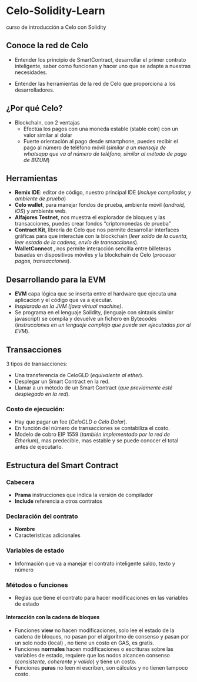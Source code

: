 # Celo-Solidity-Learn

curso de introducción a Celo con Solidity

## Conoce la red de Celo

- Entender los principio de SmartContract, desarrollar el primer contrato inteligente, saber como funcionan y hacer uno que se adapte a nuestras necesidades.

- Entender las herramientas de la red de Celo que proporciona a los desarrolladores.

## ¿Por qué Celo?

- Blockchain, con 2 ventajas
  - Efectúa los pagos con una moneda estable (stable coin) con un valor similar al dolar
  - Fuerte orientación al pago desde smartphone, puedes recibir el pago al número de teléfono móvil (_similar a un mensaje de whatsapp que va al número de teléfono, similar al método de pago de BIZUM_)

## Herramientas

- **Remix IDE**: editor de código, nuestro principal IDE (_incluye compilador, y ambiente de prueba_)
- **Celo wallet**, para manejar fondos de prueba, ambiente móvil (_android, iOS_) y ambiente web.
- **Alfajores Testnet**, nos muestra el explorador de bloques y las transacciones, puedes crear fondos “criptomonedas de prueba”
- **Contract Kit**, librería de Celo que nos permite desarrollar interfaces gráficas para que interactúe con la blockchain (_leer saldo de la cuenta, leer estado de la cadena, envío de transacciones_).
- **WalletConnect** , nos permite interacción sencilla entre billeteras basadas en dispositivos móviles y la blockchain de Celo (_procesar pagos, transacciones_).

## Desarrollando para la EVM

- **EVM** capa lógica que se inserta entre el hardware que ejecuta una aplicacion y el código que va a ejecutar.
- _Inspiarado en la JVM (java virtual machine)_.
- Se programa en el lenguaje Solidity, (lenguaje con sintaxis similar javascript) se compila y devuelve un fichero en Bytecodes (_instrucciones en un lenguaje complejo que puede ser ejecutadas por al EVM_).

## Transacciones

3 tipos de transacciones:

- Una transferencia de CeloGLD (_equivalente al ether_).
- Desplegar un Smart Contract en la red.
- Llamar a un método de un Smart Contract (_que previamente esté desplegado en la red_).

### Costo de ejecución:

- Hay que pagar un fee (_CeloGLD o Celo Dolar_).
- En función del número de transacciones se contabiliza el costo.
- Modelo de cobro EIP 1559 (_también implementado por la red de Etherium_), mas predecible, mas estable y se puede conocer el total antes de ejecutarlo.

## Estructura del Smart Contract

### Cabecera

- **Prama** instrucciones que indica la versión de compilador
- **Include** referencia a otros contratos

### Declaración del contrato

- **Nombre**
- Características adicionales

### Variables de estado

- Información que va a manejar el contrato inteligente
saldo, texto y número

### Métodos o funciones

- Reglas que tiene el contrato para hacer modificaciones en las variables de estado

#### Interacción con la cadena de bloques

- Funciones **view** no hacen modificaciones, solo lee el estado de la cadena de bloques, no pasan por el algoritmo de consenso y pasan por un solo nodo (local) , no tiene un costo en GAS, es gratis.
- Funciones **normales** hacen modificaciones o escrituras sobre las variables de estado, requiere que los nodos alcancen consenso (_consistente, coherente y valido_) y tiene un costo.
- Funciones **puras** no leen ni escriben, son cálculos y no tienen tampoco costo.
